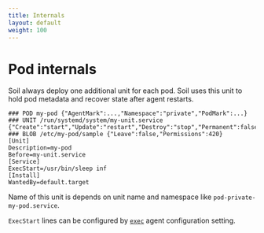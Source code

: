 ```yaml
---
title: Internals
layout: default
weight: 100
---
```


# Pod internals

Soil always deploy one additional unit for each pod. Soil uses this unit to hold pod metadata and recover state after agent restarts.

```
### POD my-pod {"AgentMark":...,"Namespace":"private","PodMark":...}
### UNIT /run/systemd/system/my-unit.service {"Create":"start","Update":"restart","Destroy":"stop","Permanent":false}
### BLOB /etc/my-pod/sample {"Leave":false,"Permissions":420}
[Unit]
Description=my-pod
Before=my-unit.service 
[Service]
ExecStart=/usr/bin/sleep inf
[Install]
WantedBy=default.target
```

Name of this unit is depends on unit name and namespace like `pod-private-my-pod.service`.
 
`ExecStart` lines can be configured by [`exec`]({{site.baseurl}}/agent/configuration) agent configuration setting.